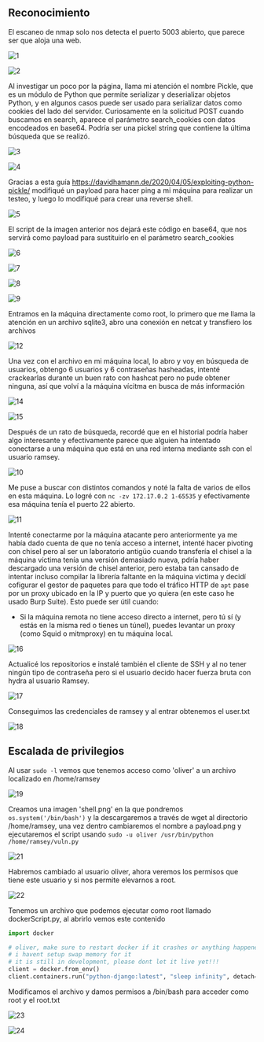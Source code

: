 ## Reconocimiento

El escaneo de nmap solo nos detecta el puerto 5003 abierto, que parece ser que aloja una web.

![1](https://github.com/user-attachments/assets/f554ef78-08c0-4139-8749-3c17fe25fd3d)

![2](https://github.com/user-attachments/assets/d3623c29-ef3d-4c42-b52b-2552302791e9)

Al investigar un poco por la página, llama mi atención el nombre Pickle, que es un módulo de Python que permite serializar y deserializar objetos Python, y en algunos casos puede ser usado para serializar datos como cookies del lado del servidor. Curiosamente en la solicitud
POST cuando buscamos en search, aparece el parámetro search_cookies con datos encodeados en base64. Podría ser una pickel string que contiene la última búsqueda que se realizó.

![3](https://github.com/user-attachments/assets/7013c8d3-dd62-4b05-8138-0c22777c3198)

![4](https://github.com/user-attachments/assets/ba861a9f-2df6-444c-9d8d-d4ced0a7b7da)

Gracias a esta guía https://davidhamann.de/2020/04/05/exploiting-python-pickle/ modifiqué un payload para hacer ping a mi máquina para realizar un testeo, y luego lo modifiqué para crear una reverse shell.

![5](https://github.com/user-attachments/assets/619f4739-054e-4924-9257-e4c8deb94235)

El script de la imagen anterior nos dejará este código en base64, que nos servirá como payload para sustituirlo en el parámetro search_cookies

![6](https://github.com/user-attachments/assets/9a54bd5b-4ddf-4369-8534-7980f7505286)

![7](https://github.com/user-attachments/assets/c0c1ee39-d00b-4db7-b886-9dc53be951a9)

![8](https://github.com/user-attachments/assets/25387145-4921-4866-87f3-92b38f1c3e0d)

![9](https://github.com/user-attachments/assets/6ddfa43a-4fcf-401e-8866-7012b57f9708)

Entramos en la máquina directamente como root, lo primero que me llama la atención en un archivo sqlite3, abro una conexión en netcat y transfiero los archivos

![12](https://github.com/user-attachments/assets/4c9c20fd-f050-45cd-a0c2-fe4c97e9aa5b)

Una vez con el archivo en mi máquina local, lo abro y voy en búsqueda de usuarios, obtengo 6 usuarios y 6 contraseñas hasheadas, intenté crackearlas durante un buen rato con hashcat pero no pude obtener ninguna, así que volví a la máquina vícitma en busca de más
información

![14](https://github.com/user-attachments/assets/5fcc92ee-d9d0-4945-82ea-f39f0dd91873)

![15](https://github.com/user-attachments/assets/5522c705-4c4c-4de0-840b-0695a42b9ffd)

Después de un rato de búsqueda, recordé que en el historial podría haber algo interesante y efectivamente parece que alguien ha intentado conectarse a una máquina que está en una red interna mediante ssh con el usuario ramsey.

![10](https://github.com/user-attachments/assets/896112be-0565-42f8-970d-81cfe12509e2)

Me puse a buscar con distintos comandos y noté la falta de varios de ellos en esta máquina. Lo logré con `nc -zv 172.17.0.2 1-65535` y efectivamente esa máquina tenía el puerto 22 abierto.

![11](https://github.com/user-attachments/assets/f9da982f-9399-41ed-b50c-f402728f0f15)

Intenté conectarme por la máquina atacante pero anteriormente ya me había dado cuenta de que no tenía acceso a internet, intenté hacer pivoting con chisel pero al ser un laboratorio antigüo cuando transfería el chisel a la máquina víctima tenía una versión demasiado nueva,
pdría haber descargado una versión de chisel anterior, pero estaba tan cansado de intentar incluso compilar la librería faltante en la máquina victima y decidí cofigurar el gestor de paquetes para que todo el tráfico HTTP de `apt` pase por un proxy ubicado en la IP y puerto
que yo quiera (en este caso he usado Burp Suite). Esto puede ser útil cuando:

  - Si la máquina remota no tiene acceso directo a internet, pero tú sí (y estás en la misma red o tienes un túnel), puedes levantar un proxy (como Squid o mitmproxy) en tu máquina local.

![16](https://github.com/user-attachments/assets/772eb7d8-21c5-4688-9840-3d6b653a5777)

Actualicé los repositorios e instalé también el cliente de SSH y al no tener ningún tipo de contraseña pero si el usuario decido hacer fuerza bruta con hydra al usuario Ramsey.

![17](https://github.com/user-attachments/assets/37446dc6-b048-4025-91dc-5c656670dd49)

Conseguimos las credenciales de ramsey y al entrar obtenemos el user.txt

![18](https://github.com/user-attachments/assets/13592a46-dcc8-4aeb-bf62-28d504777ba0)

## Escalada de privilegios

Al usar `sudo -l` vemos que tenemos acceso como 'oliver' a un archivo localizado en /home/ramsey

![19](https://github.com/user-attachments/assets/fd5e4f87-7fdd-445d-b08d-dd29f8deb124)

Creamos una imagen 'shell.png' en la que pondremos `os.system('/bin/bash')` y la descargaremos a través de wget al directorio /home/ramsey, una vez dentro cambiaremos el nombre a payload.png y ejecutaremos el script usando `sudo -u oliver /usr/bin/python /home/ramsey/vuln.py`

![21](https://github.com/user-attachments/assets/4d823ccf-fe0d-4af8-8735-2ad35fcde673)

Habremos cambiado al usuario oliver, ahora veremos los permisos que tiene este usuario y si nos permite elevarnos a root.

![22](https://github.com/user-attachments/assets/37423e3e-59d0-4344-9e9e-dc1ce05c1757)

Tenemos un archivo que podemos ejecutar como root llamado dockerScript.py, al abrirlo vemos este contenido

```python
import docker

# oliver, make sure to restart docker if it crashes or anything happened.
# i havent setup swap memory for it
# it is still in development, please dont let it live yet!!!
client = docker.from_env()
client.containers.run("python-django:latest", "sleep infinity", detach=True)
```

Modificamos el archivo y damos permisos a /bin/bash para acceder como root y el root.txt

![23](https://github.com/user-attachments/assets/a6d0ae95-e34e-4431-8774-d1e0b980fa09)

![24](https://github.com/user-attachments/assets/4d21f18d-e80f-40fc-81c9-99466cc7ef0c)




